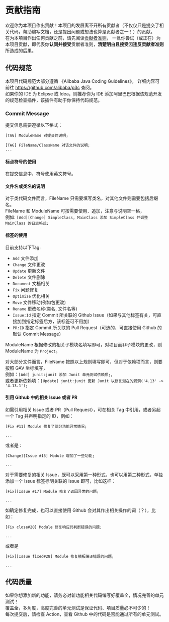 # 贡献指南 #

欢迎你为本项目作出贡献！本项目的发展离不开所有贡献者（不仅仅只是提交了相关代码，帮助编写文档，还是提出问题或想法也算是贡献者之一！）的贡献。  
在为本项目作出任何贡献之前，请先阅读[贡献者准则](https://github.com/LamGC/ContentGrabbingJi/blob/3.0.0/CODE_OF_CONDUCT.md)，
一旦你尝试（或正在）为本项目贡献，即代表你**认同并接受**贡献者准则，**清楚明白且接受**因**违反贡献者准则**所造成的后果。 

## 代码规范 ##
本项目代码规范大部分遵循 《Alibaba Java Coding Guidelines》，
详细内容可前往 https://github.com/alibaba/p3c 查阅。  
如果你的 IDE 为 Eclipse 或 Idea，则推荐你为 IDE 添加阿里巴巴根据该规范开发的规范检查插件，该插件有助于你保持代码规范。

### Commit Message ###
提交信息需要遵循以下格式：
```
[TAG] ModuleName 对提交的说明;

[TAG] FileName/ClassName 对该文件的说明;
...

```
#### 标点符号的使用 ####
在提交信息中，符号使用英文符号。
#### 文件名或类名的说明 ####
对于类代码文件而言，FileName 只需要填写类名，对其他文件则需要包括后缀名。  
FileName 和 ModuleName 可按需要使用`, `追加，注意与说明空一格，  
例如: `[Add][Change] SimpleClass, MainClass 添加 SimpleClass 并调整 MainClass 的日志格式;`  

#### 标签的使用 ####
目前支持以下Tag:
- `Add` 文件添加
- `Change` 文件更改
- `Update` 更新文件
- `Delete` 文件删除
- `Document` 文档相关
- `Fix` 问题修复
- `Optimize` 优化相关
- `Move` 文件移动(例如包更改)
- `Rename` 更改名称(类名, 文件名等)
- `Issue:Id` 指定 Commit 所关联的 Github Issue（如果与其他标签有关，可直接加到指定标签后方，该标签可不用加）
- `PR:ID` 指定 Commit 所关联的 Pull Request（可选的，可直接使用 Github 的默认 Commit Message）

ModuleName 根据修改的相关子模块名填写即可，对项目而非子模块的更改，则 ModuleName 为 `Project`。

对大部分文件而言，FileName 按照以上规则填写即可，但对于依赖项而言，则要按照 GAV 坐标填写，  
例如：`[Add] junit:junit 添加 Junit 单元测试依赖项;`，  
或者更新依赖项：`[Update] junit:junit 更新 Junit 以修复潜在的漏洞('4.13' -> '4.13.1');`

#### 引用 Github 中的相关 Issue 或者 PR ####
如需引用相关 Issue 或者 PR（Pull Request），可在相关 Tag 中引用，或者另起一个 Tag 并声明指定的 ID，例如：  
```
[Fix #11] Module 修复了部分功能异常情况;

...
```
或者是：
```
[Change][Issue #15] Module 增加了一些功能;

...
```
对于需要修复的相关 Issue，既可以采用第一种形式，也可以用第二种形式，单独添加一个 Issue 标签标明关联的 Issue 即可，比如这样：  
```
[Fix][Issue #17] Module 修复了返回异常的问题;

...
```
如确定修复完成，也可以直接使用 Github 会对其作出相关操作的词（？），比如：  
```
[Fix close#20] Module 修复响应码判断错误的问题;

...
```
或者是  
```
[Fix][Issue fixed#28] Module 修复模板编译错误的问题;

...
```


## 代码质量 ##
如果你想添加新的功能，请务必对新功能相关代码编写好覆盖全，情况完善的单元测试！  
覆盖全，多角度，高度完善的单元测试是保证代码、项目质量必不可少的！  
每次提交后，请检查 Action，查看 Github 中的代码是否能通过所有的单元测试。








